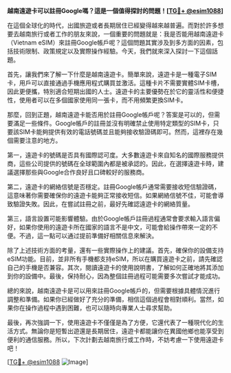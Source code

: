 **越南遠遊卡可以註冊Google嗎？這是一個值得探討的問題！[[TG💪+ @esim1088](https://t.me/s/esim1088)]**

在這個全球化的時代，出國旅遊或者長期居住已經變得越來越普遍。而對於許多想要去越南旅行或者工作的朋友來說，一個重要的問題就是：我是否能用越南遠遊卡（Vietnam eSIM）來註冊Google帳戶呢？這個問題其實涉及到多方面的因素，包括技術限制、政策規定以及實際操作經驗。今天，我們就來深入探討一下這個話題。

首先，讓我們來了解一下什麼是越南遠遊卡。簡單來說，遠遊卡是一種電子SIM卡，用戶可以直接通過手機應用程式購買並激活。這種卡片不需要實體SIM卡槽，因此更便攜，特別適合短期出國的人士。遠遊卡的主要優勢在於它的靈活性和便捷性，使用者可以在多個國家使用同一張卡，而不用頻繁更換SIM卡。

那麼，回到正題，越南遠遊卡能否用於註冊Google帳戶呢？答案是可以的，但需要滿足一些條件。Google帳戶的註冊並沒有明確禁止使用特定類型的SIM卡，只要該SIM卡能夠提供有效的電話號碼並且能夠接收驗證碼即可。然而，這裡存在幾個需要注意的地方。

第一，遠遊卡的號碼是否具有國際認可度。大多數遠遊卡來自知名的國際服務提供商，這些公司提供的號碼在全球範圍內都是被承認的。因此，在選擇遠遊卡時，建議選擇那些與Google合作良好且口碑較好的服務商。

第二，遠遊卡的網絡信號是否穩定。註冊Google帳戶通常需要接收短信驗證碼，這意味著你需要確保你的遠遊卡能夠正常接收短信。如果網絡信號不佳，可能會導致驗證失敗。因此，在嘗試註冊之前，最好先確認遠遊卡的網絡質量。

第三，語言設置可能影響體驗。由於Google帳戶註冊過程通常會要求輸入語言偏好，如果你使用的遠遊卡所在國家的語言不是中文，可能會給操作帶來一定的不便。不過，這一點可以通过提前準備好相關信息來解決。

除了上述技術方面的考量，還有一些實際操作上的建議。首先，確保你的設備支持eSIM功能。目前，並非所有手機都支持eSIM，所以在購買遠遊卡之前，請先確認自己的手機是否兼容。其次，閱讀遠遊卡的使用說明書，了解如何正確地將其添加到你的設備中。最後，保持耐心，因為整個註冊過程可能需要多次嘗試才能成功。

總的來說，越南遠遊卡是可以用來註冊Google帳戶的，但需要根據具體情況進行調整和準備。如果你已經做好了充分的準備，相信這個過程會相對順利。當然，如果你在操作過程中遇到困難，也可以隨時向專業人士尋求幫助。

最後，再次強調一下，使用遠遊卡不僅僅是為了方便，它還代表了一種現代化的生活方式。無論你是短暫出遊還是長期居住，遠遊卡都能讓你在異國他鄉也能享受到便利的通信服務。所以，下次計劃去越南旅行或工作時，不妨考慮一下使用遠遊卡吧！

[[TG💪+ @esim1088](https://t.me/s/esim1088) ![Image](https://i.postimg.cc/4NQfJmqS/Snipaste-2025-05-13-00-14-12.png)]